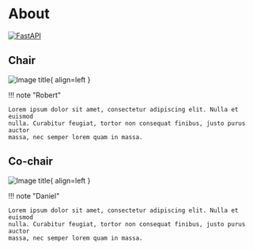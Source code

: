 # About

<p>
  <a href="https://www.ohdsi.org/" target="_blank"><img src="https://www.ohdsi.org/wp-content/uploads/2014/09/OHDSI-Logo-320px.png" alt="FastAPI"></a>
</p>

## Chair

![Image title](https://placehold.co/150){ align=left }

!!! note "Robert"

    Lorem ipsum dolor sit amet, consectetur adipiscing elit. Nulla et euismod
    nulla. Curabitur feugiat, tortor non consequat finibus, justo purus auctor
    massa, nec semper lorem quam in massa.

## Co-chair

![Image title](https://placehold.co/150){ align=left }

!!! note "Daniel"

    Lorem ipsum dolor sit amet, consectetur adipiscing elit. Nulla et euismod
    nulla. Curabitur feugiat, tortor non consequat finibus, justo purus auctor
    massa, nec semper lorem quam in massa.